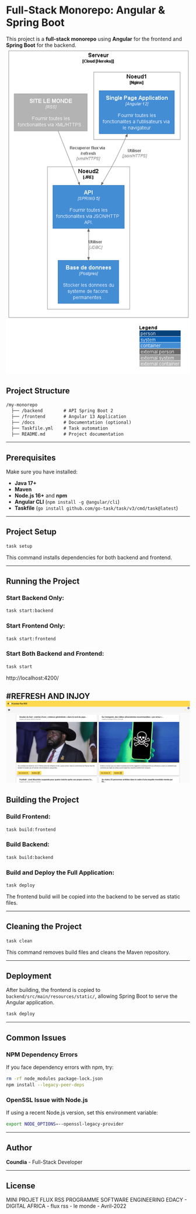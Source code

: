 # Full-Stack Monorepo: Angular & Spring Boot

This project is a **full-stack monorepo** using **Angular** for the frontend and **Spring Boot** for the backend.
![container.png](doc/container.png)
## Project Structure
```
/my-monorepo
  ├── /backend        # API Spring Boot 2
  ├── /frontend       # Angular 13 Application
  ├── /docs           # Documentation (optional)
  ├── Taskfile.yml    # Task automation
  ├── README.md       # Project documentation
```

---

## Prerequisites
Make sure you have installed:
- **Java 17+**
- **Maven**
- **Node.js 16+** and **npm**
- **Angular CLI** (`npm install -g @angular/cli`)
- **Taskfile** (`go install github.com/go-task/task/v3/cmd/task@latest`)

---

## Project Setup
```sh
task setup
```
This command installs dependencies for both backend and frontend.

---

## Running the Project

### Start Backend Only:
```sh
task start:backend
```

### Start Frontend Only:
```sh
task start:frontend
```

### Start Both Backend and Frontend:
```sh
task start
```
http://localhost:4200/

#REFRESH AND INJOY
![home.png](doc/home.png)
---

## Building the Project

### Build Frontend:
```sh
task build:frontend
```

### Build Backend:
```sh
task build:backend
```

### Build and Deploy the Full Application:
```sh
task deploy
```
The frontend build will be copied into the backend to be served as static files.

---

## Cleaning the Project
```sh
task clean
```
This command removes build files and cleans the Maven repository.

---

## Deployment
After building, the frontend is copied to `backend/src/main/resources/static/`, allowing Spring Boot to serve the Angular application.
```sh
task deploy
```

---

## Common Issues

### NPM Dependency Errors
If you face dependency errors with npm, try:
```sh
rm -rf node_modules package-lock.json
npm install --legacy-peer-deps
```

### OpenSSL Issue with Node.js
If using a recent Node.js version, set this environment variable:
```sh
export NODE_OPTIONS=--openssl-legacy-provider
```

---

## Author
**Coundia** - Full-Stack Developer

---

## License
MINI PROJET FLUX RSS PROGRAMME SOFTWARE ENGINEERING EDACY - DIGITAL AFRICA - flux rss - le monde - Avril-2022

